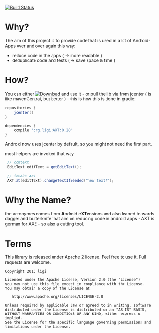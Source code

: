 [![Build Status](https://travis-ci.org/ligi/AXT.svg?branch=master)](https://travis-ci.org/ligi/AXT)

Why?
====

The aim of this project is to provide code that is used in a lot of Android-Apps over and over again this way:

 * reduce code in the apps ( -> more readable )
 * deduplicate code and	tests ( -> save space & time )

How?
===

You can either [ ![Download](https://api.bintray.com/packages/ligi/maven/axt/images/download.png) ](https://bintray.com/ligi/maven/axt/_latestVersion) and use it - or pull the lib via from jcenter ( is like mavenCentral, but better ) - this is how this is done in gradle:

```groovy
repositories {
    jcenter()
}

dependencies {
    compile 'org.ligi:AXT:0.28'
}

```

Android now uses jcenter by default, so you might not need the first part.


most helpers are invoked that way

```java
 // context
 EditText editText = getEditText();
 
 // invoke AXT
 AXT.at(editText).changeTextIfNeeded("new text?");
```

Why the Name?
=============

the acronymes comes from <b>A</b>ndroid e<b>XT</b>ensions and also leaned torwards dagger and butterknife that aim on reducing code in android apps - AXT is german for AXE - so also a cutting tool.


Terms
=====

This library is released under Apache 2 license. Feel free to use it. Pull requests are welcome.


    Copyright 2013 ligi

    Licensed under the Apache License, Version 2.0 (the "License");
    you may not use this file except in compliance with the License.
    You may obtain a copy of the License at

       http://www.apache.org/licenses/LICENSE-2.0

    Unless required by applicable law or agreed to in writing, software
    distributed under the License is distributed on an "AS IS" BASIS,
    WITHOUT WARRANTIES OR CONDITIONS OF ANY KIND, either express or implied.
    See the License for the specific language governing permissions and
    limitations under the License.
